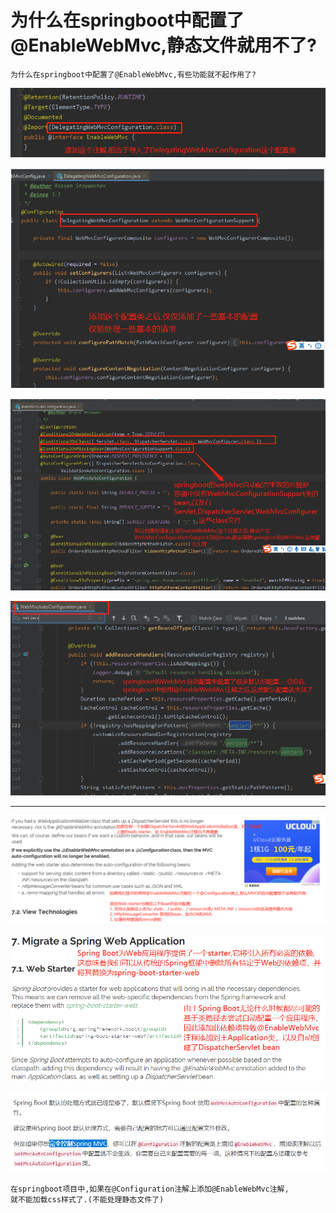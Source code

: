 # 为什么在springboot中配置了@EnableWebMvc,静态文件就用不了?

    为什么在springboot中配置了@EnableWebMvc,有些功能就不起作用了?

![](pics/EnableWebMvc对于springboot的副作用01.png)

![](pics/EnableWebMvc对于springboot的副作用02.png)

![](pics/EnableWebMvc对于springboot的副作用03.png)

![](pics/EnableWebMvc对于springboot的副作用04.png)

---

![](pics/spring-boot-web-start的作用.png)

![](pics/从Spring迁移到SpringBoot-web-start.png)

![](pics/SpringBoot如何完全控制SpringMVC.png)

    在springboot项目中,如果在@Configuration注解上添加@EnableWebMvc注解,
    就不能加载css样式了.(不能处理静态文件了)
